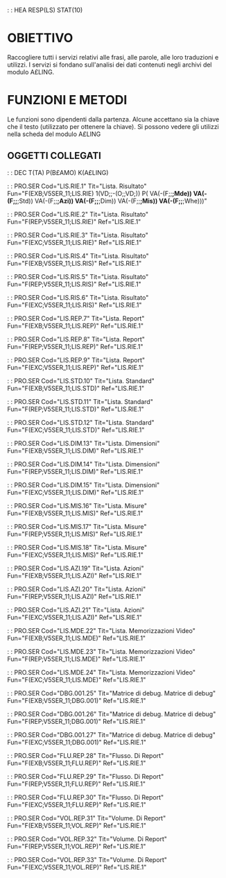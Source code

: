  :  : HEA RESP(LS) STAT(10)
# OBIETTIVO
Raccogliere tutti i servizi relativi alle frasi, alle parole, alle loro traduzioni e utilizzi.
I servizi si fondano sull'analisi dei dati contenuti negli archivi del modulo A£LING.

# FUNZIONI E METODI
Le funzioni sono dipendenti dalla partenza. Alcune accettano sia la chiave che il testo (utilizzato per ottenere
la chiave).
Si possono vedere gli utilizzi nella scheda del modulo A£LING

## OGGETTI COLLEGATI
 :  : DEC T(TA) P(B£AMO) K(A£LING)

 :  : PRO.SER Cod="LIS.RIE.1" Tit="Lista. Risultato" Fun="F(EXB;V5SER_11;LIS.RIE) 1(VD;;-(O;;VD;)) P( VA(-(F;;**;Mde)) VA(-(F;;**;Std)) VA(-(F;;**;Azi)) VA(-(F;;**;Dim)) VA(-(F;;**;Mis)) VA(-(F;;**;Whe)))"

 :  : PRO.SER Cod="LIS.RIE.2" Tit="Lista. Risultato" Fun="F(REP;V5SER_11;LIS.RIE)" Ref="LIS.RIE.1"

 :  : PRO.SER Cod="LIS.RIE.3" Tit="Lista. Risultato" Fun="F(EXC;V5SER_11;LIS.RIE)" Ref="LIS.RIE.1"

 :  : PRO.SER Cod="LIS.RIS.4" Tit="Lista. Risultato" Fun="F(EXB;V5SER_11;LIS.RIS)" Ref="LIS.RIE.1"

 :  : PRO.SER Cod="LIS.RIS.5" Tit="Lista. Risultato" Fun="F(REP;V5SER_11;LIS.RIS)" Ref="LIS.RIE.1"

 :  : PRO.SER Cod="LIS.RIS.6" Tit="Lista. Risultato" Fun="F(EXC;V5SER_11;LIS.RIS)" Ref="LIS.RIE.1"

 :  : PRO.SER Cod="LIS.REP.7" Tit="Lista. Report" Fun="F(EXB;V5SER_11;LIS.REP)" Ref="LIS.RIE.1"

 :  : PRO.SER Cod="LIS.REP.8" Tit="Lista. Report" Fun="F(REP;V5SER_11;LIS.REP)" Ref="LIS.RIE.1"

 :  : PRO.SER Cod="LIS.REP.9" Tit="Lista. Report" Fun="F(EXC;V5SER_11;LIS.REP)" Ref="LIS.RIE.1"

 :  : PRO.SER Cod="LIS.STD.10" Tit="Lista. Standard" Fun="F(EXB;V5SER_11;LIS.STD)" Ref="LIS.RIE.1"

 :  : PRO.SER Cod="LIS.STD.11" Tit="Lista. Standard" Fun="F(REP;V5SER_11;LIS.STD)" Ref="LIS.RIE.1"

 :  : PRO.SER Cod="LIS.STD.12" Tit="Lista. Standard" Fun="F(EXC;V5SER_11;LIS.STD)" Ref="LIS.RIE.1"

 :  : PRO.SER Cod="LIS.DIM.13" Tit="Lista. Dimensioni" Fun="F(EXB;V5SER_11;LIS.DIM)" Ref="LIS.RIE.1"

 :  : PRO.SER Cod="LIS.DIM.14" Tit="Lista. Dimensioni" Fun="F(REP;V5SER_11;LIS.DIM)" Ref="LIS.RIE.1"

 :  : PRO.SER Cod="LIS.DIM.15" Tit="Lista. Dimensioni" Fun="F(EXC;V5SER_11;LIS.DIM)" Ref="LIS.RIE.1"

 :  : PRO.SER Cod="LIS.MIS.16" Tit="Lista. Misure" Fun="F(EXB;V5SER_11;LIS.MIS)" Ref="LIS.RIE.1"

 :  : PRO.SER Cod="LIS.MIS.17" Tit="Lista. Misure" Fun="F(REP;V5SER_11;LIS.MIS)" Ref="LIS.RIE.1"

 :  : PRO.SER Cod="LIS.MIS.18" Tit="Lista. Misure" Fun="F(EXC;V5SER_11;LIS.MIS)" Ref="LIS.RIE.1"

 :  : PRO.SER Cod="LIS.AZI.19" Tit="Lista. Azioni" Fun="F(EXB;V5SER_11;LIS.AZI)" Ref="LIS.RIE.1"

 :  : PRO.SER Cod="LIS.AZI.20" Tit="Lista. Azioni" Fun="F(REP;V5SER_11;LIS.AZI)" Ref="LIS.RIE.1"

 :  : PRO.SER Cod="LIS.AZI.21" Tit="Lista. Azioni" Fun="F(EXC;V5SER_11;LIS.AZI)" Ref="LIS.RIE.1"

 :  : PRO.SER Cod="LIS.MDE.22" Tit="Lista. Memorizzazioni Video" Fun="F(EXB;V5SER_11;LIS.MDE)" Ref="LIS.RIE.1"

 :  : PRO.SER Cod="LIS.MDE.23" Tit="Lista. Memorizzazioni Video" Fun="F(REP;V5SER_11;LIS.MDE)" Ref="LIS.RIE.1"

 :  : PRO.SER Cod="LIS.MDE.24" Tit="Lista. Memorizzazioni Video" Fun="F(EXC;V5SER_11;LIS.MDE)" Ref="LIS.RIE.1"

 :  : PRO.SER Cod="DBG.001.25" Tit="Matrice di debug. Matrice di debug" Fun="F(EXB;V5SER_11;DBG.001)" Ref="LIS.RIE.1"

 :  : PRO.SER Cod="DBG.001.26" Tit="Matrice di debug. Matrice di debug" Fun="F(REP;V5SER_11;DBG.001)" Ref="LIS.RIE.1"

 :  : PRO.SER Cod="DBG.001.27" Tit="Matrice di debug. Matrice di debug" Fun="F(EXC;V5SER_11;DBG.001)" Ref="LIS.RIE.1"

 :  : PRO.SER Cod="FLU.REP.28" Tit="Flusso. Di Report" Fun="F(EXB;V5SER_11;FLU.REP)" Ref="LIS.RIE.1"

 :  : PRO.SER Cod="FLU.REP.29" Tit="Flusso. Di Report" Fun="F(REP;V5SER_11;FLU.REP)" Ref="LIS.RIE.1"

 :  : PRO.SER Cod="FLU.REP.30" Tit="Flusso. Di Report" Fun="F(EXC;V5SER_11;FLU.REP)" Ref="LIS.RIE.1"

 :  : PRO.SER Cod="VOL.REP.31" Tit="Volume. Di Report" Fun="F(EXB;V5SER_11;VOL.REP)" Ref="LIS.RIE.1"

 :  : PRO.SER Cod="VOL.REP.32" Tit="Volume. Di Report" Fun="F(REP;V5SER_11;VOL.REP)" Ref="LIS.RIE.1"

 :  : PRO.SER Cod="VOL.REP.33" Tit="Volume. Di Report" Fun="F(EXC;V5SER_11;VOL.REP)" Ref="LIS.RIE.1"

